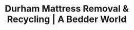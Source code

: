 ---
layout: location.njk
title: "Durham Mattress Removal & Recycling | A Bedder World"
description: "Professional mattress removal in Durham, NC. Next-day pickup for Duke families, Research Triangle professionals & historic tobacco district residents. Bull City specialists starting $125."
permalink: "/mattress-removal/north-carolina/durham/"
city: "Durham"
state: "North Carolina"
stateAbbr: "NC"
stateSlug: "north-carolina"
tier: 2
coordinates: 
  lat: 35.9940
  lng: -78.8986
pricing:
  startingPrice: 125
  single: 125
  queen: 155
  king: 180
  boxSpring: 30
zipCodes: ["27701", "27703", "27704", "27705", "27706", "27707", "27708", "27709", "27710", "27712", "27713", "27715", "27717"]
neighborhoods: [
  {
    "name": "Downtown Durham",
    "zipCodes": ["27701"]
  },
  {
    "name": "Duke University Campus",
    "zipCodes": ["27708"]
  },
  {
    "name": "Trinity Park",
    "zipCodes": ["27701"]
  },
  {
    "name": "Forest Hills",
    "zipCodes": ["27707"]
  },
  {
    "name": "Hope Valley",
    "zipCodes": ["27707"]
  },
  {
    "name": "Lakewood",
    "zipCodes": ["27705"]
  },
  {
    "name": "Research Triangle Park",
    "zipCodes": ["27709"]
  },
  {
    "name": "Southpoint",
    "zipCodes": ["27713"]
  },
  {
    "name": "Woodcroft",
    "zipCodes": ["27713"]
  },
  {
    "name": "Duke Park",
    "zipCodes": ["27704"]
  },
  {
    "name": "Northgate Park",
    "zipCodes": ["27704"]
  },
  {
    "name": "Brier Creek",
    "zipCodes": ["27617"]
  },
  {
    "name": "American Tobacco Historic District",
    "zipCodes": ["27701"]
  },
  {
    "name": "Ninth Street District",
    "zipCodes": ["27705"]
  },
  {
    "name": "Erwin Road Corridor",
    "zipCodes": ["27705"]
  },
  {
    "name": "Chapel Hill Road",
    "zipCodes": ["27707"]
  },
  {
    "name": "North Durham",
    "zipCodes": ["27704"]
  },
  {
    "name": "South Durham",
    "zipCodes": ["27713"]
  },
  {
    "name": "West Durham",
    "zipCodes": ["27705"]
  },
  {
    "name": "East Durham",
    "zipCodes": ["27703"]
  }
]
nearbyCities:
  - name: "Raleigh"
    slug: "raleigh"
    distance: 23
    isSuburb: false
  - name: "Chapel Hill"
    slug: "chapel-hill"
    distance: 12
    isSuburb: false
reviews:
  count: 10
  featured:
    - author: "Dr. Patricia L."
      rating: 5
      text: "Faculty housing transition was seamless! As Duke Medical faculty, I needed coordination with university schedules and my lab commitments. They handled everything perfectly."
      neighborhood: "Duke University Campus"
    - author: "Mike T."
      rating: 5
      text: "1925 Trinity Park bungalow with narrow doorways. Crew came prepared."
      neighborhood: "Trinity Park"
    - author: "Jennifer R."
      rating: 5
      text: "Our RTP office renovation meant disposing of several mattresses from employee break areas. Professional commercial service that handled all the building management coordination without any issues on our end. Would definitely recommend for corporate facilities."
      neighborhood: "Research Triangle Park"
    - author: "Sarah K."
      rating: 5
      text: "OMG the American Tobacco loft pickup was INCREDIBLE! Third floor walkup with the tightest stairwell ever and they made it look so easy."
      neighborhood: "American Tobacco Historic District"
    - author: "David M."
      rating: 5
      text: "Hope Valley family chaos during Duke Parents Weekend. Two teenagers getting new beds plus our guest room mattress all needed to go. Fair bulk pricing and these guys were so patient with our crazy schedule."
      neighborhood: "Hope Valley"
    - author: "Lisa W."
      rating: 5
      text: "Forest Hills renovation. Professional, on time, efficient."
      neighborhood: "Forest Hills"
    - author: "Tommy R."
      rating: 5
      text: "Quick pickup from our Southpoint townhome."
      neighborhood: "Southpoint"
    - author: "Amanda C."
      rating: 5
      text: "Ninth Street apartment near Duke East Campus where evening pickup worked great for my grad school schedule. Understanding of student housing needs made this so much easier than dealing with university logistics myself."
      neighborhood: "Ninth Street District"
    - author: "Robert H."
      rating: 5
      text: "Woodcroft end of lease situation required proper documentation for apartment management. They handled it."
      neighborhood: "Woodcroft"
    - author: "Maria S."
      rating: 5
      text: "Downtown high rise condo building has strict security protocols. These professionals came prepared with proper credentials and seamlessly coordinated with front desk staff. They clearly understand urban building requirements and made the whole process effortless."
      neighborhood: "Downtown Durham"
pageContent:
  heroDescription: "Professional mattress removal serving the Bull City and Research Triangle. Expert pickup from Duke University housing, historic tobacco district lofts, and Research Triangle Park facilities with next-day service  Complete Durham compliance and eco-friendly recycling included. Part of our nationwide 1M+ mattresses recycled achievement."

  aboutService: "Our professional mattress removal service brings specialized expertise to Durham's unique identity as the Bull City, home to Duke University and a cornerstone of the Research Triangle Park innovation hub. Having responsibly recycled over 1 million mattresses nationwide, we understand the demanding schedules of university faculty and students, the logistics complexities of converted tobacco warehouse lofts, and the professional obligations of Research Triangle's technology and pharmaceutical workforce. Our comprehensive mattress disposal service coordinates seamlessly around Duke University's academic calendar, Research Triangle Park corporate schedules, and the vibrant rhythm of a city that seamlessly blends world class education, cutting edge research, and preserved tobacco industry heritage. We provide complete mattress pickup services from Durham's distinctive housing landscape, from historic 1920s bungalows in Trinity Park and Forest Hills neighborhoods to converted American Tobacco Historic District lofts with industrial layouts, modern Research Triangle professional housing, and Duke University campus facilities ranging from faculty housing to student residences. Our licensed removal team uses specialized equipment designed for Durham's diverse architectural needs, bringing protective coverings for original hardwood floors in historic homes, understanding the access challenges of converted tobacco warehouses, and coordinating with Duke University housing protocols. Beyond standard removal, we handle complete sleep system disassembly, box spring separation, and Durham County disposal coordination while accommodating academic schedules, research facility requirements, and the unique demands of a community where tobacco heritage meets modern innovation. Every Durham service includes proper documentation for university housing, historic district properties, and Research Triangle corporate facilities."

  serviceAreasIntro: "Expert mattress pickup throughout Durham's diverse neighborhoods, from Duke University campus to historic tobacco district conversions:"

  regulationsCompliance: "Our Durham service ensures complete municipal compliance including coordination with city waste management services and proper scheduling around Duke University academic calendar demands. We handle all necessary documentation for university properties, Research Triangle corporate facilities, and historic district buildings. Our licensed waste transporter credentials meet all city and county regulations while providing convenient alternatives to municipal collection schedules during peak academic moving periods."

  environmentalImpact: "Our Durham mattress recycling service contributes to our nationwide achievement of responsibly recycling over 1 million mattresses, with each Durham pickup directly supporting the Research Triangle's environmental sustainability initiatives and the academic community's commitment to responsible resource management. Every mattress we collect diverts approximately 40 pounds of mixed materials from Durham County's waste system, including steel springs (15 lbs), polyurethane foam (12 lbs), cotton and fabric components (8 lbs), and wood elements (5 lbs). Our regional recycling partnerships with certified Triangle-area facilities ensure materials processing supports local manufacturing while reducing transportation emissions across the Research Triangle region. Steel springs from Durham mattresses are processed at facilities serving the Greater Triangle area, while foam materials are converted to insulation and carpet padding used in Triangle region construction and historic tobacco building renovation projects directly supporting both area growth and heritage preservation efforts. By working with local Triangle area recycling partners, we support the research community's sustainability goals while contributing to the region's circular economy. Our partnerships have helped divert over 3,240 Durham area mattresses from landfills in the past 26 months, preventing approximately 129,600 pounds of materials from entering waste streams while supporting the Research Triangle's environmental leadership and Duke University's sustainability commitments."

  howItWorksScheduling: "Next-day pickup available with flexible scheduling for Duke faculty, Research Triangle professionals, and students. Evening and weekend appointments accommodate academic schedules, research deadlines, and university calendar transitions throughout the Triangle region."

  howItWorksService: "Professional removal team specializes in both historic tobacco district architecture and modern Research Triangle facilities. We coordinate around Duke University protocols, handle building management requirements for both historic conversions and contemporary developments, and navigate Durham's unique blend of academic excellence and industrial heritage throughout Durham County."

  howItWorksDisposal: "Licensed transport to certified Triangle area recycling facilities where materials support regional construction and historic tobacco building preservation projects. Steel becomes infrastructure materials while foam and fabric become insulation for both Research Triangle development and Durham's tobacco heritage restoration initiatives."

  sidebarStats:
    mattressesRemoved: "3,240"
localRegulations: "Durham coordinates bulk pickup through city services with specific protocols that accommodate Duke University academic calendar pressures and Research Triangle corporate facility requirements. The city manages disposal documentation through municipal channels and coordinates with Durham County solid waste systems. Our licensed mattress removal service provides convenient alternatives while maintaining complete municipal compliance and meeting the specialized requirements of university and research facility properties."
faqs:
    - question: "How quickly can you remove my mattress in Durham?"
      answer: "We offer next-day pickup throughout Durham with scheduling designed for Duke faculty, students, and Research Triangle professionals. Evening appointments available after classes and lab hours, weekend slots for busy academic schedules, and coordinated timing around Duke University move-in/move-out periods."
      
    - question: "Do you work with Duke University housing and facilities?"
      answer: "Absolutely. We understand Duke University protocols and coordinate our service timing around academic calendar demands, faculty housing transitions, and student residence requirements. Our team is familiar with Duke housing access procedures and building management coordination throughout the campus."
      
    - question: "Can you handle Research Triangle Park corporate facilities?"
      answer: "Yes, our team specializes in RTP corporate facility requirements including security protocols, building management coordination, and business hour accommodations. We understand the logistics needs of pharmaceutical, technology, and research companies throughout the Research Triangle region."
      
    - question: "What's included in your Durham mattress removal service?"
      answer: "Complete service includes pickup from any location in your home or facility, specialized equipment for both historic tobacco district architecture and modern buildings, protective covers for hardwood floors, coordination around Duke University schedules, and transport to certified Triangle-area recycling facilities. We handle all municipal coordination and university documentation requirements."
      
    - question: "Do you specialize in historic tobacco district conversions?"
      answer: "Definitely. Our team understands Durham's converted tobacco warehouse lofts including industrial layouts, freight elevator access, and historic building preservation requirements. We bring appropriate equipment for these unique architectural spaces while respecting the historic character of American Tobacco Historic District properties."
      
    - question: "Do you serve all Durham ZIP codes and neighborhoods?"
      answer: "Yes, we serve all Durham areas including ZIP codes 27701-27717. From Duke University Campus to Research Triangle Park, Trinity Park to American Tobacco Historic District, Downtown Durham to Hope Valley complete coverage with no additional fees for any neighborhood or facility requirements."
      
    - question: "How do you coordinate with academic and research schedules?"
      answer: "We understand that Durham residents work in academia, research, and technology with unique timing demands. Our flexible scheduling accommodates teaching schedules, research deadlines, conference travel, semester transitions, and the academic calendar pressures common in the Research Triangle community."
      
    - question: "What happens to mattresses after pickup in Durham?"
      answer: "Mattresses go to licensed Triangle area recycling facilities where steel springs, foam, and fabric are separated for reuse in regional construction and historic tobacco building preservation projects. This creates a local circular economy supporting both Durham's research community sustainability goals and tobacco heritage preservation while keeping materials out of landfills."
---